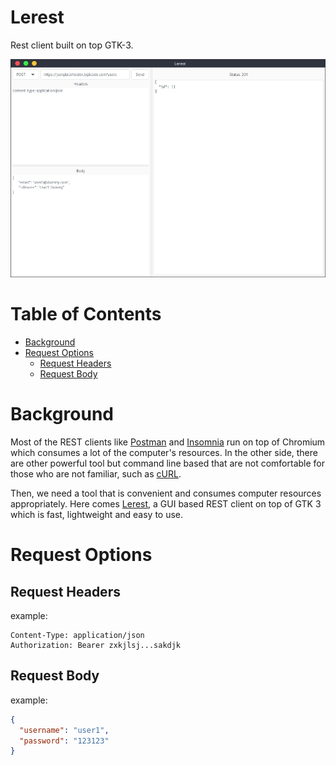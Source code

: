 # Lerest
Rest client built on top GTK-3.

![Lerest's Screenshot](./docs/screenshot/main_window.jpg)

# Table of Contents
* [Background](#background)
* [Request Options](#request-options)
  * [Request Headers](#request-headers)
  * [Request Body](#request-body)

# Background
Most of the REST clients like [Postman](https://www.postman.com) and [Insomnia](https://insomnia.rest/) run on top of Chromium
which consumes a lot of the computer's resources. In the other side, there are other powerful tool but command line based that
are not comfortable for those who are not familiar, such as [cURL](https://curl.se).

Then, we need a tool that is convenient and consumes computer resources appropriately. Here comes [Lerest](https://github.com/hadihammurabi/lerest),
a GUI based REST client on top of GTK 3 which is fast, lightweight and easy to use.

# Request Options
## Request Headers
example:
```
Content-Type: application/json
Authorization: Bearer zxkjlsj...sakdjk
```

## Request Body
example:
```json
{
  "username": "user1",
  "password": "123123"
}
```
